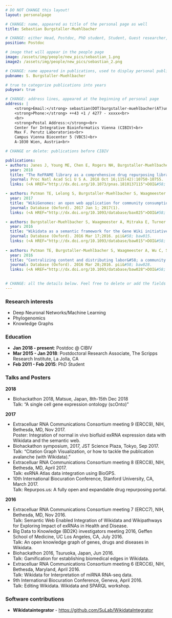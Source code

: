```yaml
---
# DO NOT CHANGE this layout!
layout: personalpage

# CHANGE: name, appeared as title of the personal page as well
title: Sebastian Burgstaller-Muehlbacher

# CHANGE: either Head, Postdoc, PhD student, Student, Guest researcher, System administrator, or Secretery
position: Postdoc

# image that will appear in the people page
image: /assets/img/people/new_pics/sebastian_1.png
image2: /assets/img/people/new_pics/sebastian_2.png

# CHANGE: name appeared in publications, used to display personal publications
pubname: S. Burgstaller-Muehlbacher

# true to categorize publications into years
pubyear: true

# CHANGE: address lines, appeared at the beginning of personal page
address: |
    <strong>Email:</strong> sebastian(DOT)burgstaller-muehlbacher(AT)univie.ac.at<br>
    <strong>Phone:</strong> ++43 +1 / 4277 - xxxxx<br>
    <br>
    <strong>Postal Address:</strong><br>
    Center for Integrative Bioinformatics Vienna (CIBIV)<br>
    Max F. Perutz Laboratories<br>
    Campus Vienna Biocenter 5 (VBC5)<br>
    A-1030 Wien, Austria<br>

# CHANGE or delete: publications before CIBIV

publications:
- authors: Janes J, Young ME, Chen E, Rogers NH, Burgstaller-Muehlbacher S, Hughes LD, Love MS, Hull MV, Kuhen KL, Woods AK, Joseph SB, Petrassi HM, McNamara CW, Tremblay MS, Su AI, Schultz PG, Chatterjee AK.
  year: 2018
  title: "The ReFRAME library as a comprehensive drug repurposing library and its application to the treatment of cryptosporidiosis."
  journal: Proc Natl Acad Sci U S A. 2018 Oct 16;115(42):10750-10755. 
  links: (<A HREF="http://dx.doi.org/10.1073/pnas.1810137115">DOI&#58; 10.1073/pnas.1810137115</A>, <A HREF="http://www.ncbi.nlm.nih.gov/pubmed/30282735">PMID&#58; 30282735</A>)

- authors: Putman TE, Lelong S, Burgstaller-Muehlbacher S, Waagmeester A, Diesh C, Dunn N, Munoz-Torres M, Stupp GS, Wu C, Su AI, Good BM.
  year: 2017
  title: "WikiGenomes: an open web application for community consumption and curation of gene annotation data in Wikidata."
  journal: Database (Oxford). 2017 Jan 1; 2017(1).
  links: (<A HREF="http://dx.doi.org/10.1093/database/bax025">DOI&#58; 10.1093/database/bax025</A>, <A HREF="http://www.ncbi.nlm.nih.gov/pubmed/28365742">PMID&#58; 28365742</A>)

- authors: Burgstaller-Muehlbacher S, Waagmeester A, Mitraka E, Turner J, Putman T, Leong J, Naik C, Pavlidis P, Schriml L, Good BM, Su AI.
  year: 2016
  title: "Wikidata as a semantic framework for the Gene Wiki initiative."
  journal: Database (Oxford). 2016 Mar 17;2016. pii&#58; baw015.
  links: (<A HREF="http://dx.doi.org/10.1093/database/baw015">DOI&#58; 10.1093/database/baw015</A>, <A HREF="http://www.ncbi.nlm.nih.gov/pubmed/26989148">PMID&#58; 26989148</A>)
     
- authors: Putman TE, Burgstaller-Muehlbacher S, Waagmeester A, Wu C, Su AI, Good BM.
  year: 2016
  title: "Centralizing content and distributing labor&#58; a community model for curating the very long tail of microbial genomes."
  journal: Database (Oxford). 2016 Mar 28;2016. pii&#58; baw028.
  links: (<A HREF="http://dx.doi.org/10.1093/database/baw028">DOI&#58; 10.1093/database/baw028</A>, <A HREF="http://www.ncbi.nlm.nih.gov/pubmed/27022157">PMID&#58; 27022157</A>)

     
# CHANGE: all the details below. Feel free to delete or add the fields (e.g. Talks and Posters, Software)
---
```


### Research interests
<div class="hline"></div>

* Deep Neuronal Networks/Machine Learning
* Phylogenomics
* Knowledge Graphs

### Education
<div class="hline"></div>

* __Jan 2018 - present__: Postdoc @ CIBIV<br>
* __Mar 2015 - Jan 2018__: Postdoctoral Research Associate, The Scripps Research Institute, La Jolla, CA<br>
* __Feb 2011 - Feb 2015__: PhD Student<br>


### Talks and Posters
<div class="hline"></div>

__2018__
* Biohackathon 2018, Matsue, Japan, 8th-15th Dec 2018<br>
Talk: “A single cell gene expression ontology (scOnto)”

__2017__
* Extracelluar RNA Communications Consortium meeting 9 (ERCC9), NIH, Bethesda, MD, Nov 2017.<br>
Poster: Integration of normal in vivo biofluid exRNA expression data with Wikidata and the semantic web.
* Biohackathon symposium, 2017, JST Science Plaza, Tokyo, Sep 2017.<br>
Talk: “Citation Graph Visualization, or how to tackle the publication avalanche (with Wikidata).”
* Extracelluar RNA Communications Consortium meeting 8 (ERCC8), NIH, Bethesda, MD, April 2017.<br>
Talk: exRNA Atlas data integration using BioGPS.
* 10th International Biocuration Conference, Stanford University, CA, March 2017.<br>
Talk: Repurpos.us: A fully open and expandable drug repurposing portal. 

__2016__
* Extracelluar RNA Communications Consortium meeting 7 (ERCC7), NIH, Bethesda, MD, Nov 2016.<br>
Talk: Semantic Web Enabled Integration of Wikidata and Wikipathways for Exploring Impact of exRNAs in Health and Disease.
* Big Data to Knowledge (BD2K) investigators meeting 2016, Geffen School of Medicine, UC Los Angeles, CA, July 2016.<br>
Talk: An open knowledge graph of genes, drugs and diseases in Wikidata.
* Biohackathon 2016, Tsuruoka, Japan, Jun 2016.<br>
Talk: Gamification for establishing biomedical edges in Wikidata.
* Extracelluar RNA Communications Consortium meeting 6 (ERCC6), NIH, Bethesda, Maryland, April 2016.<br>
Talk: Wikidata for Interpretation of miRNA RNA-seq data.
* 9th International Biocuration Conference, Geneva, April 2016.<br>
Talk: Editing Wikidata. Wikidata and SPARQL workshop.

### Software contributions
<div class="hline"></div>

* __Wikidataintegrator__     - <a HREF="https://github.com/SuLab/WikidataIntegrator"> https://github.com/SuLab/WikidataIntegrator</a>







